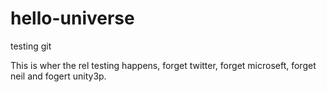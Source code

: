# hello-universe
testing git

This is wher the rel testing happens, forget twitter, forget microseft, forget neil and fogert unity3p.
